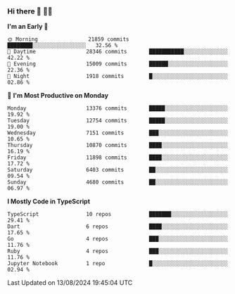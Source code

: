 ### Hi there 👋 🧑‍💻



<!--START_SECTION:waka-->
**I'm an Early 🐤** 

```text
🌞 Morning                21859 commits       ████████░░░░░░░░░░░░░░░░░   32.56 % 
🌆 Daytime                28346 commits       ███████████░░░░░░░░░░░░░░   42.22 % 
🌃 Evening                15009 commits       ██████░░░░░░░░░░░░░░░░░░░   22.36 % 
🌙 Night                  1918 commits        █░░░░░░░░░░░░░░░░░░░░░░░░   02.86 % 
```
📅 **I'm Most Productive on Monday** 

```text
Monday                   13376 commits       █████░░░░░░░░░░░░░░░░░░░░   19.92 % 
Tuesday                  12754 commits       █████░░░░░░░░░░░░░░░░░░░░   19.00 % 
Wednesday                7151 commits        ███░░░░░░░░░░░░░░░░░░░░░░   10.65 % 
Thursday                 10870 commits       ████░░░░░░░░░░░░░░░░░░░░░   16.19 % 
Friday                   11898 commits       ████░░░░░░░░░░░░░░░░░░░░░   17.72 % 
Saturday                 6403 commits        ██░░░░░░░░░░░░░░░░░░░░░░░   09.54 % 
Sunday                   4680 commits        ██░░░░░░░░░░░░░░░░░░░░░░░   06.97 % 
```


**I Mostly Code in TypeScript** 

```text
TypeScript               10 repos            ███████░░░░░░░░░░░░░░░░░░   29.41 % 
Dart                     6 repos             ████░░░░░░░░░░░░░░░░░░░░░   17.65 % 
Go                       4 repos             ███░░░░░░░░░░░░░░░░░░░░░░   11.76 % 
Ruby                     4 repos             ███░░░░░░░░░░░░░░░░░░░░░░   11.76 % 
Jupyter Notebook         1 repo              █░░░░░░░░░░░░░░░░░░░░░░░░   02.94 % 
```




 Last Updated on 13/08/2024 19:45:04 UTC
<!--END_SECTION:waka-->


